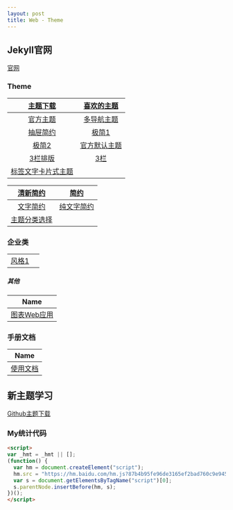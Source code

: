```yaml
---
layout: post
title: Web - Theme
---
```


## Jekyll官网

[官网](https://jekyllrb.com/docs/themes/)

###  Theme 

|             [主题下载](http://jekyllthemes.org/)             |       [喜欢的主题](https://github.com/aigarsdz/brume)        |
| :----------------------------------------------------------: | :----------------------------------------------------------: |
|      [官方主题](https://jamstackthemes.dev/ssg/jekyll/)      | [多导航主题](https://github.com/mmistakes/minimal-mistakes)  |
|         [抽屉简约](https://github.com/poole/lanyon)          |        [极简1](https://github.com/heiswayi/the-plain)        |
|            [极简2](https://github.com/ronv/sidey)            | [官方默认主题](https://github.com/kitian616/jekyll-TeXt-theme) |
| [3栏排版](https://github.com/vsoch/tw-jekyll?ref=jekyll-themes.com) |   [3栏](https://github.com/cotes2020/jekyll-theme-chirpy)    |
| [标签文字卡片式主题](https://github.com/caarlos0-graveyard/up) |                                                              |

|      [清新简约](https://github.com/ahmadajmi/type)      |    [简约](https://github.com/chesterhow/tale)    |
| :-----------------------------------------------------: | :----------------------------------------------: |
| [文字简约](https://github.com/wild-flame/jekyll-simple) | [纯文字简约](https://github.com/yous/whiteglass) |
|   [主题分类选择](https://jekyll-themes.com/category)    |                                                  |





### 企业类

|                                                  |      |
| :----------------------------------------------: | :--: |
| [风格1](https://github.com/bencentra/centrarium) |      |

#####  其他

|                      Name                       |
| :---------------------------------------------: |
| [图表Web应用](https://github.com/tabler/tabler) |





###  手册文档

|                             Name                             |
| :----------------------------------------------------------: |
| [使用文档](https://kitian616.github.io/jekyll-TeXt-theme/docs/en/quick-start) |

## 新主题学习

[Github主题下载](https://github.com/leopardpan/leopardpan.github.io)



### My统计代码

```html
<script>
var _hmt = _hmt || [];
(function() {
  var hm = document.createElement("script");
  hm.src = "https://hm.baidu.com/hm.js?87b4b95fe96de3165ef2bad760c9e945";
  var s = document.getElementsByTagName("script")[0]; 
  s.parentNode.insertBefore(hm, s);
})();
</script>
```

